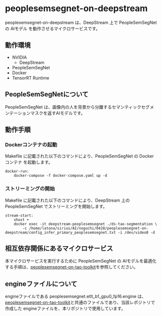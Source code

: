 # peoplesemsegnet-on-deepstream
peoplesemsegnet-on-deepstream は、DeepStream 上で PeopleSemSegNet の AIモデル を動作させるマイクロサービスです。  

## 動作環境
- NVIDIA 
    - DeepStream
- PeopleSemSegNet
- Docker
- TensorRT Runtime

## PeopleSemSegNetについて
PeopleSemSegNet は、画像内の人を背景から分離するセマンティックセグメンテーションマスクを返すAIモデルです。

## 動作手順
### Dockerコンテナの起動
Makefile に記載された以下のコマンドにより、PeopleSemSegNet の Dockerコンテナ を起動します。
```
docker-run: 
	docker-compose -f docker-compose.yaml up -d
```
### ストリーミングの開始
Makefile に記載された以下のコマンドにより、DeepStream 上の PeopleSemSegNet でストリーミングを開始します。  
```
stream-start:
	xhost +
	docker exec -it deepstream-peoplesemsegnet ./ds-tao-segmentation \
		-c /home/latona/sirius/AI/noguchi/0428/peoplesemsegnet-on-deepstream/config_infer_primary_peoplesemsegnet.txt -i /dev/video0 -d
```
## 相互依存関係にあるマイクロサービス  
本マイクロサービスを実行するために PeopleSemSegNet の AIモデルを最適化する手順は、[peoplesemsegnet-on-tao-toolkit](https://github.com/latonaio/peoplesemsegnet-on-tao-toolkit)を参照してください。  


## engineファイルについて
engineファイルである peoplesemsegnet.etlt_b1_gpu0_fp16.engine は、[peoplesemsegnet-on-tao-toolkit](https://github.com/latonaio/peoplesemsegnet-on-tao-toolkit)と共通のファイルであり、当該レポジトリで作成した engineファイルを、本リポジトリで使用しています。  
